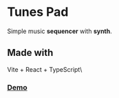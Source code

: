 # Tunes Pad

Simple music **sequencer** with **synth**.

## Made with

Vite + React + TypeScript\

### [Demo](https://3damp.github.io/tune-pad-js/)
